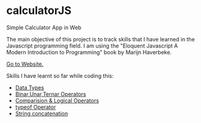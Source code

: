 # calculatorJS
Simple Calculator App in Web

The main objective of this project is to track skills that I have learned in the Javascript programming field. I am using the "Eloquent Javascript A Modern Introduction to Programming" book by Marijn Haverbeke.

<a href="//shamilx.github.io/calculatorJS">Go to Website.</a>

Skills I have learnt so far while coding this:
<ul>
    <li><a href="https://developer.mozilla.org/en-US/docs/Web/JavaScript/Data_structures">Data Types</a></li>
    <li><a href="https://www.freecodecamp.org/news/unary-binary-ternary-operators-javascript/">Binar,Unar,Ternar Operators</a></li>
    <li><a href="https://www.programiz.com/javascript/comparison-logical">Comparision & Logical Operators</a></li>
    <li><a href="https://www.programiz.com/javascript/comparison-logical">typeof Operator</a></li>
    <li><a href="https://help.hcltechsw.com/dom_designer/9.0.1/reference/r_wpdr_elements_operators_string_r.html">String concatenation</a></li>
</ul>
